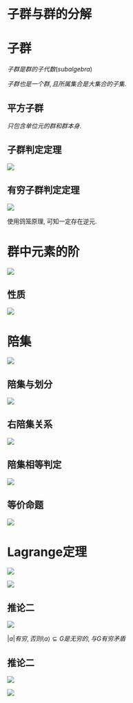 # 子群与群的分解

# 子群

$子群是群的子代数(subalgebra)$

$子群也是一个群, 且所属集合是大集合的子集.$

## 平方子群

$只包含单位元的群和群本身.$

## 子群判定定理

![](./images/2020-11-23-11-58-53.png)

## 有穷子群判定定理

![](./images/2020-11-26-10-21-39.png)

使用鸽笼原理, 可知一定存在逆元.

# 群中元素的阶

![](./images/2020-11-26-10-56-12.png)

## 性质

![](./images/2020-11-26-10-56-29.png)

# 陪集

![](./images/2020-11-26-10-55-38.png)

## 陪集与划分

![](./images/2020-11-26-11-23-53.png)

## 右陪集关系

![](./images/2020-11-26-11-25-11.png)

## 陪集相等判定

![](./images/2020-11-26-11-25-47.png)

## 等价命题

![](./images/2020-11-26-11-31-13.png)

# Lagrange定理

![](./images/2020-11-26-11-43-22.png)

![](./images/2020-11-26-11-43-31.png)

## 推论二

![](./images/2020-11-26-11-55-08.png)

$|a|有穷, 否则\langle a\rangle \subseteq G是无穷的, 与G有穷矛盾$

## 推论二

![](./images/2020-11-26-11-56-18.png)

![](./images/2020-11-26-11-58-09.png)

